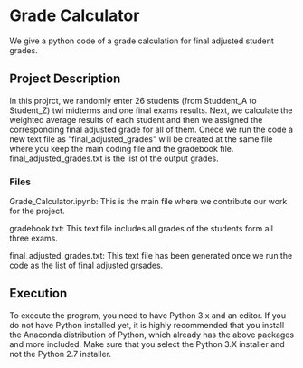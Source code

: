 # Grade Calculator

We give a python code of a grade calculation for final adjusted student grades.

## Project Description

In this projrct, we randomly enter 26 students (from Studdent_A to Student_Z) twi midterms and one final exams results. Next, we calculate the weighted average results of each student and then we assigned the corresponding final adjusted grade for all of them. Onece we run the code a new text file as "final_adjusted_grades" will be created at the same file where you keep the main coding file and the gradebook file. final_adjusted_grades.txt is the list of the output grades.

### Files

Grade_Calculator.ipynb: This is the main file where we contribute our work for the project.

gradebook.txt: This text file includes all grades of the students form all three exams.

final_adjusted_grades.txt: This text file has been generated once we run the code as the list of final adjusted grsades.

## Execution

To execute the program, you need to have Python 3.x and an editor. If you do not have Python installed yet, it is highly recommended that you install the Anaconda distribution of Python, which already has the above packages and more included. Make sure that you select the Python 3.X installer and not the Python 2.7 installer.

